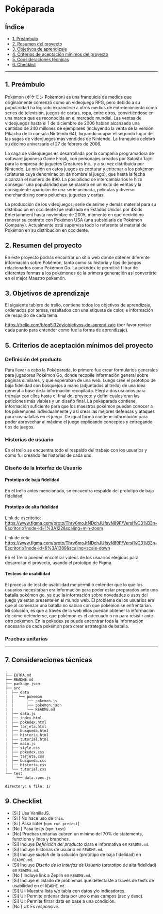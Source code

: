 # Poképarada

## Índice

* [1. Preámbulo](#1-preámbulo)
* [2. Resumen del proyecto](#2-resumen-del-proyecto)
* [3. Objetivos de aprendizaje](#3-objetivos-de-aprendizaje)
* [4. Criterios de aceptación mínimos del proyecto](#4-criterios-de-aceptación-mínimos-del-proyecto)
* [5. Consideraciones técnicas](#5-consideraciones-técnicas)
* [6. Checklist](#6-checklist)

***

## 1. Preámbulo

Pokémon (ポケモン Pokemon) es una franquicia de medios que originalmente comenzó como un videojuego RPG, pero debido a su popularidad ha logrado expandirse a otros medios de entretenimiento como series de televisión, juegos de cartas, ropa, entre otros, convirtiéndose en una marca que es reconocida en el mercado mundial. Las ventas de videojuegos hasta el 1 de diciembre de 2006 habían alcanzado una cantidad de 340 millones de ejemplares (incluyendo la venta de la versión Pikachu de la consola Nintendo 64), logrando ocupar el segundo lugar de las sagas de videojuegos más vendidos de Nintendo. La franquicia celebró su décimo aniversario el 27 de febrero de 2006.

La saga de videojuegos es desarrollada por la compañía programadora de software japonesa Game Freak, con personajes creados por Satoshi Tajiri para la empresa de juguetes Creatures Inc., y a su vez distribuida por Nintendo. La misión en estos juegos es capturar y entrenar a los pokémon (criaturas cuya denominación da nombre al juego), que hasta la fecha alcanzan el número de 890. La posibilidad de intercambiarlos le hizo conseguir una popularidad que se plasmó en un éxito de ventas y la consiguiente aparición de una serie animada, películas y diverso merchandising como peluches, juguetes y cartas.

La producción de los videojuegos, serie de anime y demás material para su distribución en occidente fue realizada en Estados Unidos por 4Kids Entertainment hasta noviembre de 2005, momento en que decidió no renovar su contrato con Pokémon USA (una subsidiaria de Pokémon Company). Actualmente está supervisa todo lo referente al material de Pokémon en su distribución en occidente.

## 2. Resumen del proyecto

En este proyecto podrás encontrar un sitio web donde obtener diferente información sobre Pokémon, tanto como su historia y tips de juegos relacionados como Pokémon Go. La pokédex te permitirá filtrar de diferentes formas a los pokémones de la primera generación así convertirte en el mejor Maestro pokemón.

## 3. Objetivos de aprendizaje

El siguiente tablero de trello, contiene todos los objetivos de aprendizaje, ordenados por temas, resaltados con una etiqueta de color, e información de respaldo de cada tema.

https://trello.com/b/eq5i32dy/objetivos-de-aprendizaje (por favor revisar cada punto para entender como fue la forma de aprendizaje).


## 5. Criterios de aceptación mínimos del proyecto

### Definición del producto

Para llevar a cabo la Poképarada, lo primero fue crear formularios generales para jugadores Pokémon Go, donde recopile información general sobre páginas similares, y que esperaban de una web.
Luego cree el prototipo de baja fidelidad con bosquejos a mano (adjuntados al trello) de una idea general a base de la información recopilada. 
Elegí a dos usuarios para trabajar con ellos hasta el final del proyecto y definí cuales eran las peticiones más viables y un diseño final.
La poképarada contiene, información suficiente para que los maestros pokémon puedan conocer a los pókemones individualmente y así crear las mejores defensas y ataques para sus batallas en el juego. De igual forma contiene información para poder aprovechar al máximo el juego explicando conceptos y entregando tips de juegos.


### Historias de usuario
En el trello se encuentra todo el respaldo del trabajo con los usuarios y como fui creando las historias de cada uno.

### Diseño de la Interfaz de Usuario

#### Prototipo de baja fidelidad

En el trello antes mencionado, se encuentra respaldo del prototipo de baja fidelidad.

#### Prototipo de alta fidelidad

Link de escritorio:
https://www.figma.com/proto/Thrv6moJtNDchJUfsyN89F/Versi%C3%B3n-Escritorio?node-id=1%3A122&scaling=min-zoom


Link de celu:
https://www.figma.com/proto/Thrv6moJtNDchJUfsyN89F/Versi%C3%B3n-Escritorio?node-id=9%3A1389&scaling=scale-down

En el Trello pueden encontrar videos de los usuarios elegidos para desarrollar el proyecto, usando el prototipo de Figma.

#### Testeos de usabilidad

El proceso de test de usabilidad me permitió entender que lo que los usuarios necesitaban 
era información para poder estar preparados ante una batalla pokémon go, ya que la información 
sobre novedades o usos del juego ya estan presente en el mundo web.
El problema de los usuarios era que al comenzar una batalla no sabían con que pokémon se enfrentarían.
Mi solución, es que a través de la web ellos puedan obtener la información de cómo defenderse, que pokémon es 
el adecuado o no para resistir ante otro pokémon.
En la pokédex se puede encontrar toda la información necesaria de cada pokémon para crear estrategias de batalla.

### Pruebas unitarias

---------------------------------------------------


## 7. Consideraciones técnicas

```text
.
├── EXTRA.md
├── README.md
├── package.json
├── src
|  ├── data 
|  |  └── pokemon
|  |      ├── pokemon.js
|  |      ├── pokemon.json
|  |      └── README.md
|  ├── data.js 
|  ├── index.html
|  ├── pokedex.html 
|  ├── tarjeta.html  
|  ├── busqueda.html 
|  ├── historia.html 
|  ├── tutorial.html
|  ├── main.js
|  ├── style.css
|  ├── pokedex.css
|  ├── tarjeta.css
|  ├── busqueda.css
|  ├── historia.css
|  └── tuturial.css
└── test
     └── data.spec.js

directory: 6 file: 17
```

## 9. Checklist

* [Si ] Usa VanillaJS.
* [Si ] No hace uso de `this`.
* [Si ] Pasa linter (`npm run pretest`)
* [No ] Pasa tests (`npm test`)
* [No] Pruebas unitarias cubren un mínimo del 70% de statements, functions y
  lines y branches.
* [Si] Incluye _Definición del producto_ clara e informativa en `README.md`.
* [Si] Incluye historias de usuario en `README.md`.
* [Si] Incluye _sketch_ de la solución (prototipo de baja fidelidad) en
  `README.md`.
* [Si] Incluye _Diseño de la Interfaz de Usuario_ (prototipo de alta fidelidad)
  en `README.md`.
* [No ] Incluye link a Zeplin en `README.md`.
* [Si] Incluye el listado de problemas que detectaste a través de tests de
  usabilidad en el `README.md`.
* [Si] UI: Muestra lista y/o tabla con datos y/o indicadores.
* [Si] UI: Permite ordenar data por uno o más campos (asc y desc).
* [Si] UI: Permite filtrar data en base a una condición.
* [No ] UI: Es _responsive_.
